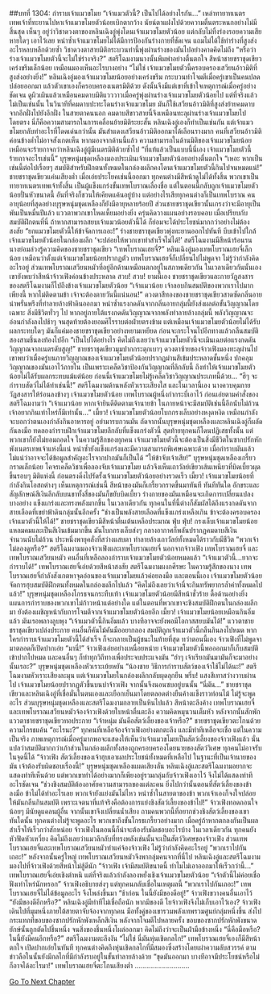 ##บทที่ 1304: กำราบเจ้าแมวขโมย
“เจ้าแมวตัวนี้? เป็นไปได้อย่างไรกัน…”
เหล่าทายาทเนตรเทพเจ้าที่ทะยานไปหาเจ้าแมวขโมยตัวน้อยเบิกตากว้าง นัยน์ตาแฝงไปด้วยความตื่นตระหนกอย่างไม่มีสิ้นสุด
เห็นๆ อยู่ว่าวิชาดวงตาของหลินเฉิงอู่พุ่งโดนเจ้าแมวขโมยตัวน้อย แต่กลับไม่ทิ้งร่องรอยความเสียหายใดๆ เอาไว้เลย
หนำซ้ำเจ้าแมวขโมยไม่ได้มีการป้องกันร่างกายที่ชัดเจน แถมไม่ได้ใช้ท่าร่างที่สูงส่งอะไรหลบหลีกด้วยซ้ำ
วิชาดวงตาสายมิติกระบวนท่านี้พุ่งผ่านร่างของมันไปอย่างคาดคิดไม่ถึง
“หรือว่าร่างเจ้าแมวขโมยตัวนี้จะไม่ใช่ร่างจริง?”
สตรีโฉมงามนางนั้นพึมพำอย่างตื่นตกใจ
สีหน้าชายชราชุดเขียวเคร่งขรึมเล็กน้อย เหมือนมองเห็นอะไรบางอย่าง
“ไม่ใช่ เจ้าแมวขโมยตัวนี้ครอบครองเสวียนอ้าวมิติที่สูงส่งอย่างยิ่ง!”
หลินเฉิงอู่มองเจ้าแมวขโมยน้อยอย่างเคร่งขรึม
กระบวนท่าโจมตีเมื่อครู่เขาเป็นคนปลดปล่อยออกมา แล้วตัวเขาเองก็ครอบครองเนตรมิติด้วย
ดังนั้นจึงมีแต่เขาที่เข้าใจเหตุการณ์เมื่อครู่อย่างชัดเจน
ดูผิวเผินแล้วเหมือนคมดาบมิติแวววาวเมื่อครู่พุ่งผ่านร่างเจ้าแมวขโมยตัวน้อยไป แต่ที่จริงแล้วไม่เป็นเช่นนั้น
ในวินาทีที่คมดาบปะทะโดนร่างเจ้าแมวขโมย มันก็ใช้เสวียนอ้าวมิติที่สูงส่งย้ายคมดาบจากอีกฝั่งไปยังอีกฝั่ง
ในสายตาคนนอก คมดาบสีขาวสายนี้จึงเหมือนทะลุผ่านร่างเจ้าแมวขโมยไปโดยตรง
นี่ก็คือความสามารถในการเคลื่อนย้ายมิติระยะสั้น หลินเฉิงอู่เองก็ทำเป็นเช่นกัน
แต่เจ้าแมวขโมยกลับทำอะไรที่โดดเด่นกว่านั้น มันสำแดงเสวียนอ้าวมิติออกมาได้เลือนรางมาก คนที่เสวียนอ้าวมิติค่อนข้างต่ำไม่อาจสังเกตเห็น
หากมองจากด้านนี้แล้ว ความสามารถในด้านมิติของเจ้าแมวขโมยน้อยเหมือนจะร้ายกาจกว่าหลินเฉิงอู่ผู้มีเนตรมิติด้วยซ้ำไป
“ที่แท้แล้วเป็นแบบนี้นี่เอง เจ้าแมวขโมยตัวนี้ร้ายกาจอะไรเช่นนี้”
บุรุษหนุ่มชุดเหลืองมองประเมินเจ้าแมวขโมยตัวน้อยอย่างตื่นตกใจ
“เหอะ หากเป็นเช่นนี้ต่อไปเรื่อยๆ สมบัติสำหรับฝึกตนทั้งหมดในกล่องผลึกคงโดนเจ้าแมวขโมยตัวนี้กินไปจนหมดแน่!”
ชายชราชุดเขียวแค่นเสียงต่ำ
เมื่อเอ่ยประโยคเช่นนี้ออกมา ทุกคนต่างมีสีหน้าดูไม่ได้ทั้งสิ้น
พวกเขาเป็นทายาทเนตรเทพเจ้าทั้งสิ้น เป็นผู้แข็งแกร่งขั้นเทพโบราณเลื่องชื่อ แต่ในตอนนี้กลับถูกเจ้าแมวขโมยตัวน้อยปั่นหัวขนาดนี้ อันที่จริงก็ชวนให้เคียดแค้นอยู่บ้าง
แต่อย่างไรเสียทุกคนต่างก็เป็นเทพโบราณ คนอายุน้อยที่สุดอย่างบุรุษหนุ่มชุดเหลืองก็ยังมีอายุหลายร้อยปี ส่วนชายชราชุดเขียวนั้นเกรงว่าจะมีอายุเป็นพันเป็นหมื่นปีแล้ว
แววตาพวกเขาโหดเหี้ยมอย่างยิ่ง ครุ่นคิดวางแผนอย่างรอบคอบ
เมื่อเปรียบกับสมบัติฝึกตนที่นี่ ถ้าหากสามารถสยบเจ้าแมวน้อยตัวนี้ได้ ก็ย่อมจะได้ประโยชน์มากกว่าอย่างไม่ต้องสงสัย
“ยกแมวขโมยตัวนี้ให้ข้าจัดการเถอะ!”
ร่างชายชราชุดเขียวพุ่งทะยานออกไปทันที บีบเข้าไปใกล้เจ้าแมวขโมยตัวน้อยในกล่องผลึก
‘จะปล่อยให้พวกเขาทำสำเร็จไม่ได้!’
สตรีโฉมงามมีสีหน้าร้อนรน
นางย่อมล่วงรู้ความคิดของชายชราชุดเขียว
“เทพโบราณเฮยจี๋?”
หลินเฉิงอู่มองเทพโบราณเฮยจี๋เล็กน้อย
เหมือนว่าตั้งแต่เจ้าแมวขโมยน้อยปรากฏตัว เทพโบราณเฮยจี๋ก็เปลี่ยนไปไม่พูดจา ไม่รู้ว่ากำลังคิดอะไรอยู่
ส่วนเทพโบราณเสวียนหมัวที่อยู่อีกด้านเหมือนตกอยู่ในสภาพเดียวกัน
ในเวลาเดียวกันนั้นเอง เขายังพบว่าสีหน้าจ้าวเฟิงค่อนข้างประหลาด
สวบ! สวบ!
ยามนี้เอง ชายชราชุดเขียวและกายวัฏสงสารของสตรีโฉมงามก็ไปถึงข้างเจ้าแมวขโมยตัวน้อย
“เจ้าแมวน้อย เจ้าลอบกินสมบัติของพวกเราไปมากเพียงนี้ หากไม่ติดตามข้า เจ้าจะต้องตายวันนี้แน่นอน!”
ดวงตาสีทองของชายชราชุดเขียวสาดซัดกลิ่นอายน่าพรั่นพรึงที่ทำลายล้างฟ้าดินออกมา
หนำซ้ำแรงกดดันจากกลิ่นอายกลุ่มนี้ยังส่งผลต่อขั้นวิญญาณโดยเฉพาะ
สิ่งมีชีวิตทั่วๆ ไป หากอยู่ภายใต้แรงกดดันวิญญาณจากพลังทำลายล้างกลุ่มนี้ พลังวิญญาณจะอ่อนกำลังลงไปช้าๆ จนสุดท้ายต้องยอมศิโรราบต่อฝ่ายตรงข้าม
แต่เหมือนเจ้าแมวขโมยตัวน้อยไม่ได้รับผลกระทบใดๆ มันก็แค่มองชายชราชุดเขียวอย่างหยามเหยียด ก่อนจะกระโจนไปอีกทางแล้วกลืนสมบัติสองสามชิ้นลงท้องไปอีก
“เป็นไปได้อย่างไร คิดไม่ถึงเลยว่าเจ้าแมวขโมยตัวนี้จะเมินเฉยต่อแรงกดดันวิญญาณจากเนตรดับสูญ!”
ชายชราชุดเขียวมุมปากกระตุกเบาๆ
ดวงตาซ้ายของจ้าวเฟิงมองทะลุผ่านไป เขาพบว่าเมื่อครู่บนกายวิญญาณของเจ้าแมวขโมยตัวน้อยปรากฏม่านสีเข้มประหลาดชั้นหนึ่ง ปกคลุมวิญญาณของมันเอาไว้ภายใน
เป็นเพราะเคล็ดวิชาป้องกันวิญญาณที่ลึกลับนี้ ถึงทำให้เจ้าแมวขโมยตัวน้อยไม่ได้รับผลกระทบแม้แต่น้อย
ก่อนนี้เจ้าแมวขโมยไม่รู้เคล็ดวิชาวิญญาณประเภทนี้ด้วย…
“ฮึๆ จะกำราบสัตว์ไม่ได้ทำเช่นนี้!”
สตรีโฉมงามด้านหลังหัวเราะเสียงใส
และในเวลานี้เอง นางควบคุมกายวัฏสงสารให้ร่อนลงข้างๆ เจ้าแมวขโมยตัวน้อย
เทพโบราณผู้หนึ่งกำกระบี่เอาไว้ ก่อนเอ่ยตามคำสั่งของสตรีโฉมงามว่า “เจ้าแมวน้อย หากเจ้ายินดีติดตามเจ้านายข้า ในภายหน้าจะมีสมบัติเช่นนี้อีกนับไม่ถ้วน เจ้าอยากกินเท่าไหร่ก็มีเท่านั้น…”
เมี้ยว!
เจ้าแมวขโมยตัวน้อยโบกกรงเล็บอย่างหงุดหงิด เหมือนกำลังจะบอกว่าตนเองกำลังกินอาหารอยู่ อย่ามารบกวนมัน
ถัดจากนั้นบุรุษหนุ่มชุดเหลืองและหลินเฉิงอู่ก็ผลัดกันลงมือ ทดลองกำราบฝึกเจ้าแมวขโมยลึกลับที่แข็งแกร่งตัวนี้
สุดท้ายทุกคนก็โดนปฏิเสธทั้งนั้น
แต่พวกเขาก็ยังไม่ยอมถอดใจ
ในความรู้สึกของทุกคน เจ้าแมวขโมยตัวนี้จะต้องเป็นสิ่งมีชีวิตในซากปรักหักพังเนตรเทพเจ้าแห่งนี้แน่ หนำซ้ำยังแข็งแกร่งและมีความสามารถพิเศษเฉพาะด้วย
เมื่อกำราบมันแล้ว ไม่แน่ว่าอาจจะได้ข้อมูลสำคัญอะไรจากปากมันก็เป็นได้
“ให้ข้าจับเจ้าเสีย!”
บุรุษหนุ่มชุดเหลืองเกรี้ยวกราดเล็กน้อย โคจรเคล็ดวิชาเพื่อลองจับเจ้าแมวขโมย
แล้วจึงเห็นเถาวัลย์เขียวเส้นเหนียวที่บิดเบี้ยวผุดขึ้นรอบๆ มิติแห่งนี้ ก่อนตรงดิ่งไปรัดรั้งเจ้าแมวขโมยตัวน้อยอย่างรวดเร็ว
เมี้ยว!
เจ้าแมวขโมยน้อยที่กำลังกินโอสถต่างๆ เห็นเหตุการณ์เช่นนี้ สีหน้าของมันก็เกรี้ยวกราดขึ้นมาทันที
ทันทีทันใด อักขระและสัญลักษณ์สีเงินลึกลับบนขาทั้งสี่ของมันก็ขยับบิดเบี้ยว ร่างกายของมันเหมือนจะเกิดการเปลี่ยนแปลงบางอย่าง แข็งแกร่งและทรงพลังมากขึ้น
ในเวลาเดียวกัน ทุกคนในที่นี้ต่างก็สัมผัสได้ถึงแรงกดดันจากสายเลือดที่เขย่าฟ้าดินกลุ่มนั้นอีกครั้ง
“ช่างเป็นพลังสายเลือดที่แข็งแกร่งเหลือเกิน ข้าจะต้องครอบครองเจ้าแมวตัวนี้ให้ได้!”
ชายชราชุดเขียวมีสีหน้าตื่นเต้นเหลือประมาณ
ฟุ่บ ฟุ่บ!
กรงเล็บเจ้าแมวขโมยน้อยแหลมคมและเป็นสีเงินเข้มมากขึ้น มันโบกกรงเล็บส่งๆ กลางอากาศก็พลันปรากฏคมดาบสีเงินจำนวนนับไม่ถ้วน ประหนึ่งพายุคลั่งที่สว่างแสบตา ทำลายล้างเถาวัลย์ทั้งหมดได้ราวกับมีชีวิต
“พวกเจ้าไม่ลองดูหรือ?”
สตรีโฉมงามมองจ้าวเฟิงและเทพโบราณเฮยจี๋
นอกจากจ้าวเฟิง เทพโบราณเฮยจี๋ และเทพโบราณเสวียนหมัว คนอื่นที่เหลือลองกำราบเจ้าแมวขโมยตัวน้อยหมดแล้ว
“เจ้าแมวตัวนี้…ยากจะกำราบได้!”
เทพโบราณเฮยจี๋เอ่ยด้วยสีหน้าสงสัย
สตรีโฉมงามผงกศีรษะ ในความรู้สึกของนาง เทพโบราณเฮยจี๋กำลังสังเกตหาจุดอ่อนของเจ้าแมวขโมยแล้วค่อยลงมือ
และตอนนี้เอง เจ้าแมวขโมยตัวน้อยจัดการฮุบสมบัติฝึกตนทั้งหมดในกล่องผลึกไปแล้ว
“คิดไม่ถึงเลยว่าเจ้านี่จะกินทรัพยากรล้ำค่าทั้งหมดไปแล้ว!”
บุรุษหนุ่มชุดเหลืองโกรธจนกระทืบเท้า
เจ้าแมวขโมยตัวน้อยมีสีหน้าชั่วร้าย ดื้อด้านอย่างยิ่ง แผนการกำราบของพวกเขาไม่ก้าวหน้าแต่อย่างใด
แต่ในตอนที่พวกเขาจะชิงสมบัติฝึกตนในกล่องผลึกมา ยังต้องเผชิญหน้ากับการโจมตีจากเจ้าแมวขโมยตัวน้อยอีก
เมี้ยว!
เจ้าแมวขโมยน้อยเหมือนกินอิ่มแล้ว มันเรอพลางลูบพุง
“เจ้าแมวตัวนี้กินอิ่มแล้ว บางทีอาจจะยังพอมีโอกาสสยบมันได้!”
แววตาชายชราชุดเขียวเปล่งประกาย
คนอื่นก็คันไม้คันมืออยากลอง สมบัติถูกเจ้าแมวตัวนี้กลืนกินลงไปหมด หากใครกำราบเจ้าแมวขโมยตัวนี้ได้สำเร็จ ก็จะกลายเป็นผู้ชนะในท้ายที่สุด
ทว่าตอนนี้เอง จ้าวเฟิงที่ไม่พูดจามาตลอดก็เปิดปากเอ่ย
“มานี่!”
จ้าวเฟิงเอ่ยอย่างเหนื่อยหน่าย
เจ้าแมวขโมยตัวนี้พอออกมาก็เก็บสมบัติเข้าปากไปหมด และคนอื่นๆ ก็ทำทุกวิถีทางเพื่อประจบประแจงมัน
“ฮ่าๆ เจ้าเรียกมันมามันก็จะมาอย่างนั้นเรอะ?”
บุรุษหนุ่มชุดเหลืองหัวเราะเย้ยหยัน
“น้องชาย วิธีการกำราบสัตว์ของเจ้าใช้ไม่ได้นะ!”
สตรีโฉมงามหัวเราะเสียงละมุน
แต่เจ้าแมวขโมยในกล่องผลึกกลับผุดลุกยืน
พรึ่บ!
แสงสีเทาสว่างวาบผ่านไป เจ้าแมวขโมยน้อยปรากฏตัวขึ้นบนบ่าจ้าวเฟิง จากนั้นจึงนอนซบอยู่บนนั้น
“นี่มัน…”
ชายชราชุดเขียวและหลินเฉิงอู่ที่เชื่อมั่นในตนเองและเยือกเย็นมาโดยตลอดต่างยืนค้างแข็งราวท่อนไม้ ไม่รู้จะพูดอะไร
ส่วนบุรุษหนุ่มชุดเหลืองและสตรีโฉมงามกลายเป็นหินไปแล้ว สีหน้าตะลึงค้าง
เทพโบราณเฮยจี๋และเทพโบราณเสวียนหมัวจ้องจ้าวเฟิงด้วยใบหน้าตื่นตะลึง ความคิดหมุนวนเต็มหัว
หลังจากนั้นสักพัก แววตาชายชราชุดเขียวทอประกาย
“เจ้าหนุ่ม มันคือสัตว์เลี้ยงของเจ้าหรือ?”
ชายชราชุดเขียวตะโกนด้วยความโกรธแค้น
“อะไรนะ?”
ทุกคนที่เหลือจ้องจ้าวเฟิงอย่างตกตะลึง และมีท่าทีเหลือจะเชื่อ
แต่ในความเป็นจริง ภาพเหตุการณ์เมื่อครู่มากพอจะแสดงให้เห็นว่าเจ้าแมวขโมยเป็นสัตว์เลี้ยงของจ้าวเฟิงแล้ว
นั่นแปลว่าสมบัติมากกว่าเก้าส่วนในกล่องผลึกทั้งสองถูกครอบครองโดยนายของสัตว์วิเศษ
ทุกคนไม่อาจรับในจุดนี้ได้
“จ้าวเฟิง สัตว์เลี้ยงของเจ้าฮุบเอาผลประโยชน์ทั้งหมดที่เหลือไป ในฐานะที่เป็นเจ้านายของมัน เจ้าต้องรับผิดชอบเรื่องนี้!”
บุรุษหนุ่มชุดเหลืองแผดเสียงลั่น
หลินเฉิงอู่และสตรีโฉมงามอยากจะแสดงท่าทีเห็นด้วย แต่พวกเขาทำได้อย่างมากก็เพียงอยู่รวมกลุ่มกับจ้าวเฟิงเอาไว้ จึงไม่ได้แสดงท่าทีอะไรชัดเจน
“ช่วงชิงสมบัติต้องอาศัยความสามารถของแต่ละคน ยิ่งไปกว่านั้นตอนที่สัตว์เลี้ยงของข้าลงมือ ข้าไม่ได้ทำอะไรเลย พวกเจ้ายังแย่งมันไม่ไหว หนำซ้ำในสายตาของข้า พวกเจ้าเองก็จงใจปล่อยให้มันกลืนกินสมบัติ เพราะเจตนาที่แท้จริงคือต้องการแย่งชิงสัตว์เลี้ยงของข้าไป!”
จ้าวเฟิงทอดถอนใจน้อยๆ มีนัยดูแคลนผู้อื่น จากนั้นเขาจึงเปลี่ยนน้ำเสียง ถามคนพวกนี้ที่อยากช่วงชิงสัตว์เลี้ยงของเขา
ทันใดนั้น ทุกคนต่างไม่รู้จะพูดอะไร
พวกเขาถึงขั้นโกรธเกรี้ยวอย่างมาก เมื่อครู่ถ้าหากตกลงกันเป็นผลสำเร็จให้เร็วกว่าสักหน่อย จ้าวเฟิงในตอนนี้ก็น่าจะต้องรับผิดชอบอะไรบ้าง
ในเวลาเดียวกัน ทุกคนยังหัวฟัดหัวเหวี่ยง คิดไม่ถึงเลยว่าแมวลึกลับที่ทรงพลังเช่นนั้นจะเป็นสัตว์วิเศษของจ้าวเฟิง
ส่วนเทพโบราณเฮยจี๋และเทพโบราณเสวียนหมัวทำแค่จ้องจ้าวเฟิง ไม่รู้ว่ากำลังคิดอะไรอยู่
“พวกเราไปกันเถอะ!”
หลังจากนั้นครู่ใหญ่ เทพโบราณเสวียนหมัวจึงพากลุ่มคนจากที่นี่ไป
หลินเฉิงอู่และสตรีโฉมงามมองไปที่จ้าวเฟิงด้วยสีหน้าไม่สู้ดีนัก
“จ้าวเฟิง เจ้ามีสมบัติขนาดนี้ ทำไมไม่เอาออกมาให้เร็วกว่านี้…”
เทพโบราณเฮยจี๋เอ่ยเชิงตำหนิ แต่ที่จริงแล้วกำลังลองหยั่งเชิงเจ้าแมวขโมยตัวน้อย
“เจ้าตัวนี้ไม่ค่อยเชื่อฟังเท่าไหร่นักหรอก”
จ้าวเฟิงอธิบายส่งๆ
แต่ทุกคนกลับเชื่อในเหตุผลนี้
“พวกเราไปกันเถอะ!”
เทพโบราณเฮยจี๋ไม่ได้ข้อมูลอะไร จึงโพล่งขึ้นมา
“ช้าก่อน ในนี้ยังมีของดีอยู่!”
จ้าวเฟิงขวางคนอื่นเอาไว้
“ยังมีของดีอีกหรือ?”
หลินเฉิงอู่มีท่าทีไม่เชื่อถือนัก
หากมีของดี ไยจ้าวเฟิงจึงไม่เก็บเอาไว้เอง?
จ้าวเฟิงเดินไปที่มุมหนึ่งภายใต้สายตาจับจ้องจากทุกคน มือทั้งคู่ของเขารวมพลังเทพรวมศูนย์กลุ่มหนึ่งขึ้น ส่งไปกระแทกที่ขอบของซากปรักหักพังเหล็กสีเงิน
หลังจากโจมตีไปหลายครั้ง ขอบของซากปรักหักพังขนาดยักษ์นั้นถูกตัดไปชิ้นหนึ่ง จนสิ่งของชิ้นหนึ่งโผล่ออกมา คิดไม่ถึงว่าจะเป็นฝ่ามือข้างหนึ่ง
“นี่คือมือหรือ? ในนี้ยังมีคนอีกหรือ?”
สตรีโฉมงามตะลึงงัน
“ไม่ใช่ นี่มันหุ่นเชิดกลไก!”
เทพโบราณเฮยจี๋เองก็มีสีหน้าตกใจ เปิดปากเอ่ยในทันที
ทุกคนต่างคิดถึงหุ่นเชิดกลไกที่มีสมองซึ่งสร้างโดยเผ่าความลับสวรรค์ ตามข่าวลือในนั้นยังมีกลไกที่มีกำลังรบอยู่ในขั้นทำลายล้างด้วย
“ขุดมันออกมา บางทีอาจมีประโยชน์หรือไม่ก็อาจได้อะไรมา!”
เทพโบราณเฮยจี๋ตะโกนเสียงต่ำ
………………………


[Go To Next Chapter]( ./161.md)